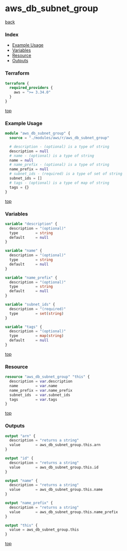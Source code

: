 # aws_db_subnet_group

[back](../aws.md)

### Index

- [Example Usage](#example-usage)
- [Variables](#variables)
- [Resource](#resource)
- [Outputs](#outputs)

### Terraform

```terraform
terraform {
  required_providers {
    aws = ">= 3.34.0"
  }
}
```

[top](#index)

### Example Usage

```terraform
module "aws_db_subnet_group" {
  source = "./modules/aws/r/aws_db_subnet_group"

  # description - (optional) is a type of string
  description = null
  # name - (optional) is a type of string
  name = null
  # name_prefix - (optional) is a type of string
  name_prefix = null
  # subnet_ids - (required) is a type of set of string
  subnet_ids = []
  # tags - (optional) is a type of map of string
  tags = {}
}
```

[top](#index)

### Variables

```terraform
variable "description" {
  description = "(optional)"
  type        = string
  default     = null
}

variable "name" {
  description = "(optional)"
  type        = string
  default     = null
}

variable "name_prefix" {
  description = "(optional)"
  type        = string
  default     = null
}

variable "subnet_ids" {
  description = "(required)"
  type        = set(string)
}

variable "tags" {
  description = "(optional)"
  type        = map(string)
  default     = null
}
```

[top](#index)

### Resource

```terraform
resource "aws_db_subnet_group" "this" {
  description = var.description
  name        = var.name
  name_prefix = var.name_prefix
  subnet_ids  = var.subnet_ids
  tags        = var.tags
}
```

[top](#index)

### Outputs

```terraform
output "arn" {
  description = "returns a string"
  value       = aws_db_subnet_group.this.arn
}

output "id" {
  description = "returns a string"
  value       = aws_db_subnet_group.this.id
}

output "name" {
  description = "returns a string"
  value       = aws_db_subnet_group.this.name
}

output "name_prefix" {
  description = "returns a string"
  value       = aws_db_subnet_group.this.name_prefix
}

output "this" {
  value = aws_db_subnet_group.this
}
```

[top](#index)